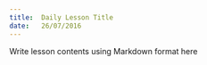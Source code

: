 ```yaml
---
title:  Daily Lesson Title
date:   26/07/2016
---
```


Write lesson contents using Markdown format here